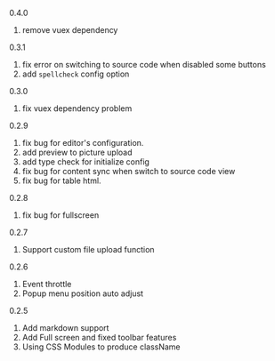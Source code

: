 
0.4.0

1. remove vuex dependency

0.3.1

1. fix error on switching to source code when disabled some buttons
2. add `spellcheck` config option

0.3.0

1. fix vuex dependency problem

0.2.9

1. fix bug for editor's configuration.
2. add preview to picture upload
3. add type check for initialize config
4. fix bug for content sync when switch to source code view
5. fix bug for table html.

0.2.8

1. fix bug for fullscreen

0.2.7

1. Support custom file upload function

0.2.6

1. Event throttle
2. Popup menu position auto adjust

0.2.5

1. Add markdown support
2. Add Full screen and fixed toolbar features
3. Using CSS Modules to produce className
